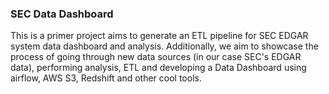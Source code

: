 ### SEC Data Dashboard

This is a primer project aims to generate an ETL pipeline for SEC EDGAR system data dashboard and analysis. Additionally, we aim to showcase the process of going through new data sources (in our case SEC's EDGAR data), performing analysis, ETL and developing a Data Dashboard using airflow, AWS S3, Redshift and other cool tools.